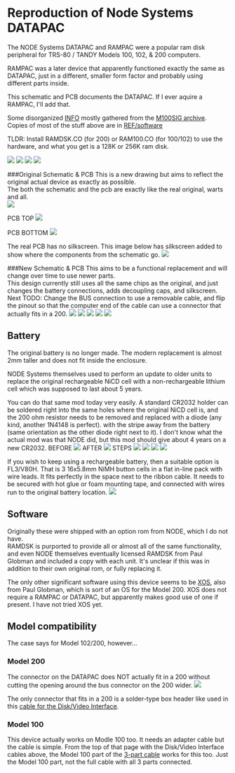 # Reproduction of Node Systems DATAPAC

The NODE Systems DATAPAC and RAMPAC were a popular ram disk peripheral for TRS-80 / TANDY Models 100, 102, & 200 computers.

RAMPAC was a later device that apparently functioned exactly the same as DATAPAC, just in a different, smaller form factor and probably using different parts inside.

This schematic and PCB documents the DATAPAC. If I ever aquire a RAMPAC, I'll add that.

Some disorganized [INFO](http://tandy.wiki/NODE_DATAPAC) mostly gathered from the [M100SIG archive](https://github.com/LivingM100SIG/Living_M100SIG).  
Copies of most of the stuff above are in [REF/software](REF/software)  

TLDR: Install RAMDSK.CO (for 200) or RAM100.CO (for 100/102) to use the hardware, and what you get is a 128K or 256K ram disk.

![](REF/NODE_DATAPAC_256K_1.jpg)
![](REF/NODE_DATAPAC_256K_2.jpg)
![](REF/NODE_DATAPAC_256K_3.jpg)
![](REF/NODE_DATAPAC_256K_4.jpg)

###Original Schematic & PCB
This is a new drawing but aims to reflect the original actual device as exactly as possible.  
The both the schematic and the pcb are exactly like the real original, warts and all.  
![](PCB/NODE_DATAPAC_256K_historical.svg)

PCB TOP
![](PCB/NODE_DATAPAC_256K_historical_top.jpg)

PCB BOTTOM
![](PCB/NODE_DATAPAC_256K_historical_bottom.jpg)

The real PCB has no silkscreen. This image below has silkscreen added to show where the components from the schematic go.
![](PCB/NODE_DATAPAC_256K_historical_top_annotated.jpg)


###New Schematic & PCB
This aims to be a functional replacement and will change over time to use newer parts.  
This design currently still uses all the same chips as the original, and just changes the battery connections, adds decoupling caps,
and silkscreen.  
Next TODO: Change the BUS connection to use a removable cable, and flip the pinout so that the computer end of the cable can use a connector that actually fits in a 200.
![](PCB/NODE_DATAPAC_256K_bkw0.svg)
![](PCB/NODE_DATAPAC_256K_bkw0_top.jpg)
![](PCB/NODE_DATAPAC_256K_bkw0_bottom.jpg)
![](PCB/NODE_DATAPAC_256K_bkw0_1x.jpg)
![](PCB/NODE_DATAPAC_256K_bkw0_2x.jpg)

## Battery
The original battery is no longer made. The modern replacement is almost 2mm taller and does not fit inside the enclosure.

NODE Systems themselves used to perform an update to older units to replace the original rechargeable NiCD cell with a non-rechargeable lithium cell which was supposed to last about 5 years.

You can do that same mod today very easily. A standard CR2032 holder can be soldered right into the same holes where the original NiCD cell is, and the 200 ohm resistor needs to be removed and replaced with a diode (any kind, another 1N4148 is perfect). with the stripe away from the battery (same orientation as the other diode right next to it).
I don't know what the actual mod was that NODE did, but this mod should give about 4 years on a new CR2032.
BEFORE
![](PCB/NODE_DATAPAC_256K_batt_mod_before.jpg)
AFTER
![](PCB/NODE_DATAPAC_256K_batt_mod_after.jpg)
STEPS
![](PCB/NODE_DATAPAC_256K_batt_mod_01.jpg)
![](PCB/NODE_DATAPAC_256K_batt_mod_02.jpg)
![](PCB/NODE_DATAPAC_256K_batt_mod_03.jpg)
![](PCB/NODE_DATAPAC_256K_batt_mod_04.jpg)


If you wish to keep using a rechargeable battery, then a suitable option is FL3/V80H. That is 3 16x5.8mm NiMH button cells in a flat in-line pack with wire leads. It fits perfectly in the space next to the ribbon cable. It needs to be secured with hot glue or foam mounting tape, and connected with wires run to the original battery location.
![](REF/fl3v80h_placement.jpg)


## Software
Originally these were shipped with an option rom from NODE, which I do not have.  
RAMDSK is purported to provide all or almost all of the same functionality, and even NODE themselves eventually licensed RAMDSK from Paul Globman and included a copy with each unit. It's unclear if this was in addition to their own original rom, or fully replacing it.

The only other significant software using this device seems to be [XOS](http://www.club100.org/library/libpg.html), also from Paul Globman, which is sort of an OS for the Model 200. XOS does not require a RAMPAC or DATAPAC, but apparently makes good use of one if present.
I have not tried XOS yet.

## Model compatibility
The case says for Model 102/200, however...

### Model 200
The connector on the DATAPAC does NOT actually fit in a 200 without cutting the opening around the bus connector on the 200 wider.
![](REF/does_not_fit_model_200.jpg)

The only connector that fits in a 200 is a solder-type box header like used in this [cable for the Disk/Video Interface](http://tandy.wiki/Disk/Video_Interface:_Cable#Good_Cable).

### Model 100
This device actually works on Modle 100 too. It needs an adapter cable but the cable is simple.
From the top of that page with the Disk/Video Interface cables above, the Model 100 part of the [3-part cable](http://tandy.wiki/Disk/Video_Interface:_Cable#Good_Cable) works for this too. Just the Model 100 part, not the full cable with all 3 parts connected.
